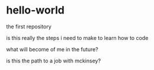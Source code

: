 # hello-world

the first repository

is this really the steps i need to make to learn how to code

what will become of me in the future?

is this the path to a job with mckinsey?

